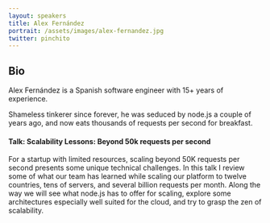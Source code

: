 ```yaml
---
layout: speakers
title: Alex Fernández
portrait: /assets/images/alex-fernandez.jpg
twitter: pinchito
---
```


## Bio
Alex Fernández is a Spanish software engineer with 15+ years of experience.

Shameless tinkerer since forever, he was seduced by node.js a couple of years ago, and now eats thousands of requests per second for breakfast.

#### Talk: Scalability Lessons: Beyond 50k requests per second
For a startup with limited resources, scaling beyond 50K requests per second presents some unique technical challenges. In this talk I review some of what our team has learned while scaling our platform to twelve countries, tens of servers, and several billion requests per month. Along the way we will see what node.js has to offer for scaling, explore some architectures especially well suited for the cloud, and try to grasp the zen of scalability.
